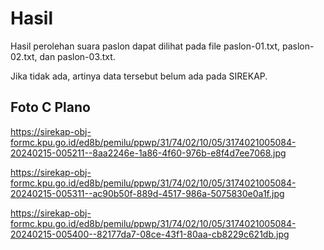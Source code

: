 # Hasil

Hasil perolehan suara paslon dapat dilihat pada file paslon-01.txt, paslon-02.txt, dan paslon-03.txt.

Jika tidak ada, artinya data tersebut belum ada pada SIREKAP.

## Foto C Plano

https://sirekap-obj-formc.kpu.go.id/ed8b/pemilu/ppwp/31/74/02/10/05/3174021005084-20240215-005211--8aa2246e-1a86-4f60-976b-e8f4d7ee7068.jpg

https://sirekap-obj-formc.kpu.go.id/ed8b/pemilu/ppwp/31/74/02/10/05/3174021005084-20240215-005311--ac90b50f-889d-4517-986a-5075830e0a1f.jpg

https://sirekap-obj-formc.kpu.go.id/ed8b/pemilu/ppwp/31/74/02/10/05/3174021005084-20240215-005400--82177da7-08ce-43f1-80aa-cb8229c621db.jpg
